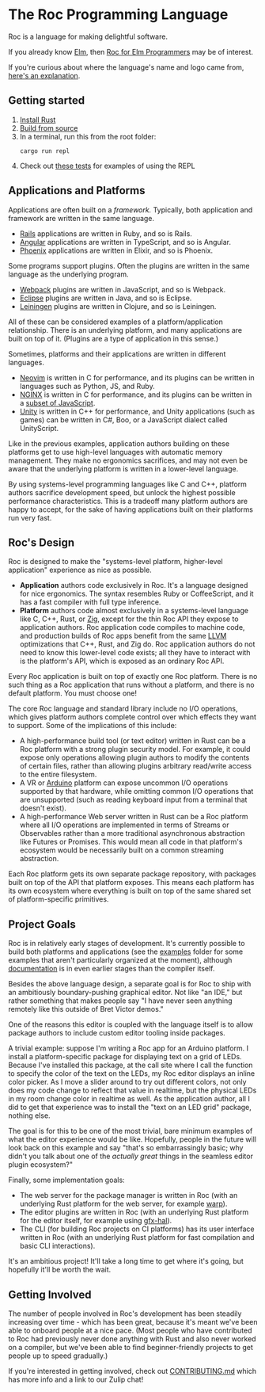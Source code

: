# The Roc Programming Language

Roc is a language for making delightful software.

If you already know [Elm](https://elm-lang.org/), then [Roc for Elm Programmers](https://github.com/rtfeldman/roc/blob/trunk/roc-for-elm-programmers.md) may be of interest.

If you're curious about where the language's name and logo came from,
[here's an explanation](https://github.com/rtfeldman/roc/blob/trunk/name-and-logo.md).

## Getting started

1. [Install Rust](https://rustup.rs/)
2. [Build from source](BUILDING_FROM_SOURCE.md)
3. In a terminal, run this from the root folder:
    ```
    cargo run repl
    ```
4. Check out [these tests](https://github.com/rtfeldman/roc/blob/trunk/cli/tests/repl_eval.rs) for examples of using the REPL

## Applications and Platforms

Applications are often built on a *framework.* Typically, both application and framework are written in the same language.
* [Rails](https://rubyonrails.org/) applications are written in Ruby, and so is Rails.
* [Angular](https://angularjs.org/) applications are written in TypeScript, and so is Angular.
* [Phoenix](https://phoenixframework.org/) applications are written in Elixir, and so is Phoenix.

Some programs support plugins. Often the plugins are written in the same language as the underlying program.
* [Webpack](https://webpack.js.org/) plugins are written in JavaScript, and so is Webpack.
* [Eclipse](https://www.eclipse.org/ide/) plugins are written in Java, and so is Eclipse.
* [Leiningen](https://leiningen.org/) plugins are written in Clojure, and so is Leiningen.

All of these can be considered examples of a platform/application relationship. There is an underlying platform, and many applications are built on top of it. (Plugins are a type of application in this sense.)

Sometimes, platforms and their applications are written in different languages.

* [Neovim](https://neovim.io/) is written in C for performance, and its plugins can be written in languages such as Python, JS, and Ruby.
* [NGINX](https://www.nginx.com/) is written in C for performance, and its plugins can be written in a [subset of JavaScript](https://www.nginx.com/blog/introduction-nginscript/).
* [Unity](https://unity.com/) is written in C++ for performance, and Unity applications (such as games) can be written in C#, Boo, or a JavaScript dialect called UnityScript.

Like in the previous examples, application authors building on these platforms get to use high-level languages with automatic memory management. They make no ergonomics sacrifices, and may not even be aware that the underlying platform is written in a lower-level language.

By using systems-level programming languages like C and C++, platform authors sacrifice development speed, but unlock the highest possible performance characteristics. This is a tradeoff many platform authors are happy to accept, for the sake of having applications built on their platforms run very fast.

## Roc's Design

Roc is designed to make the "systems-level platform, higher-level application" experience as nice as possible.

* **Application** authors code exclusively in Roc. It's a language designed for nice ergonomics. The syntax resembles Ruby or CoffeeScript, and it has a fast compiler with full type inference.
* **Platform** authors code almost exclusively in a systems-level language like C, C++, Rust, or [Zig](https://ziglang.org/), except for the thin Roc API they expose to application authors. Roc application code compiles to machine code, and production builds of Roc apps benefit from the same [LLVM](https://llvm.org/) optimizations that C++, Rust, and Zig do. Roc application authors do not need to know this lower-level code exists; all they have to interact with is the platform's API, which is exposed as an ordinary Roc API.

Every Roc application is built on top of exactly one Roc platform. There is no such thing as a Roc application that runs without a platform, and there is no default platform. You must choose one!

The core Roc language and standard library include no I/O operations, which gives platform authors complete control over which effects they want to support. Some of the implications of this include:

* A high-performance build tool (or text editor) written in Rust can be a Roc platform with a strong plugin security model. For example, it could expose only operations allowing plugin authors to modify the contents of certain files, rather than allowing plugins arbitrary read/write access to the entire filesystem.
* A VR or [Arduino](https://www.arduino.cc/) platform can expose uncommon I/O operations supported by that hardware, while omitting common I/O operations that are unsupported (such as reading keyboard input from a terminal that doesn't exist).
* A high-performance Web server written in Rust can be a Roc platform where all I/O operations are implemented in terms of Streams or Observables rather than a more traditional asynchronous abstraction like Futures or Promises. This would mean all code in that platform's ecosystem would be necessarily built on a common streaming abstraction.

Each Roc platform gets its own separate package repository, with packages built on top of the API that platform exposes. This means each platform has its own ecosystem where everything is built on top of the same shared set of platform-specific primitives.

## Project Goals

Roc is in relatively early stages of development. It's currently possible to build both platforms and applications (see the [examples](https://github.com/rtfeldman/roc/tree/trunk/examples) folder for some examples that aren't particularly organized at the moment), although [documentation](https://github.com/rtfeldman/roc/tree/trunk/compiler/builtins/docs) is in even earlier stages than the compiler itself.

Besides the above language design, a separate goal is for Roc to ship with an ambitiously boundary-pushing graphical editor. Not like "an IDE," but rather something that makes people say "I have never seen anything remotely like this outside of Bret Victor demos."

One of the reasons this editor is coupled with the language itself is to allow package authors to include custom editor tooling inside packages.

A trivial example: suppose I'm writing a Roc app for an Arduino platform. I install a platform-specific package for displaying text on a grid of LEDs. Because I've installed this package, at the call site where I call the function to specify the color of the text on the LEDs, my Roc editor displays an inline color picker. As I move a slider around to try out different colors, not only does my code change to reflect that value in realtime, but the physical LEDs in my room change color in realtime as well. As the application author, all I did to get that experience was to install the "text on an LED grid" package, nothing else.

The goal is for this to be one of the most trivial, bare minimum examples of what the editor experience would be like. Hopefully, people in the future will look back on this example and say "that's so embarrassingly basic; why didn't you talk about one of the *actually great* things in the seamless editor plugin ecosystem?"

Finally, some implementation goals:

* The web server for the package manager is written in Roc (with an underlying Rust platform for the web server, for example [warp](https://github.com/seanmonstar/warp)).
* The editor plugins are written in Roc (with an underlying Rust platform for the editor itself, for example using [gfx-hal](https://github.com/gfx-rs/gfx)).
* The CLI (for building Roc projects on CI platforms) has its user interface written in Roc (with an underlying Rust platform for fast compilation and basic CLI interactions).

It's an ambitious project! It'll take a long time to get where it's going, but hopefully it'll be worth the wait.

## Getting Involved

The number of people involved in Roc's development has been steadily increasing
over time - which has been great, because it's meant we've been able to onboard
people at a nice pace. (Most people who have contributed to Roc had previously
never done anything with Rust and also never worked on a compiler, but we've
been able to find beginner-friendly projects to get people up to speed gradually.)

If you're interested in getting involved, check out
[CONTRIBUTING.md](https://github.com/rtfeldman/roc/blob/trunk/CONTRIBUTING.md) which has more info
and a link to our Zulip chat!
